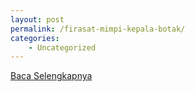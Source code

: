 ```yaml
---
layout: post
permalink: /firasat-mimpi-kepala-botak/
categories:
    - Uncategorized
---
```


[Baca Selengkapnya](/10)